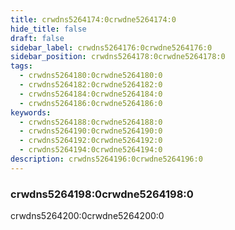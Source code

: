 ```yaml
---
title: crwdns5264174:0crwdne5264174:0
hide_title: false
draft: false
sidebar_label: crwdns5264176:0crwdne5264176:0
sidebar_position: crwdns5264178:0crwdne5264178:0
tags:
  - crwdns5264180:0crwdne5264180:0
  - crwdns5264182:0crwdne5264182:0
  - crwdns5264184:0crwdne5264184:0
  - crwdns5264186:0crwdne5264186:0
keywords:
  - crwdns5264188:0crwdne5264188:0
  - crwdns5264190:0crwdne5264190:0
  - crwdns5264192:0crwdne5264192:0
  - crwdns5264194:0crwdne5264194:0
description: crwdns5264196:0crwdne5264196:0
---
```


### crwdns5264198:0crwdne5264198:0

crwdns5264200:0crwdne5264200:0
